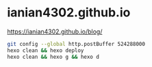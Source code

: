 # ianian4302.github.io
https://ianian4302.github.io/blog/

```bash
git config --global http.postBuffer 524288000
hexo clean && hexo deploy
hexo clean && hexo g && hexo d
```
